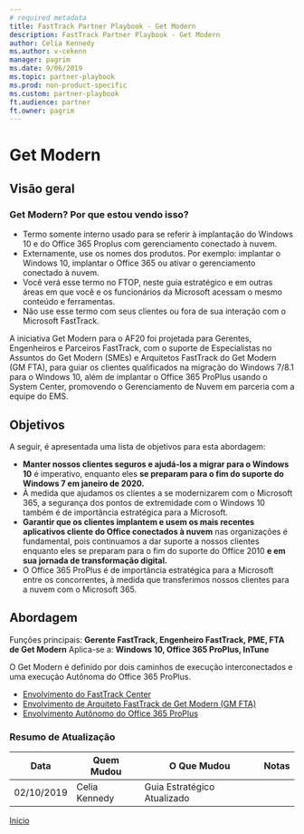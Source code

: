 ```yaml
---  
# required metadata  
title: FastTrack Partner Playbook - Get Modern
description: FastTrack Partner Playbook - Get Modern
author: Celia Kennedy
ms.author: v-cekenn
manager: pagrim
ms.date: 9/06/2019  
ms.topic: partner-playbook  
ms.prod: non-product-specific  
ms.custom: partner-playbook  
ft.audience: partner  
ft.owner: pagrim
---  
```


# Get Modern

## Visão geral

### Get Modern? Por que estou vendo isso?

- Termo somente interno usado para se referir à implantação do Windows 10 e do Office 365 Proplus com gerenciamento conectado à nuvem.
- Externamente, use os nomes dos produtos. Por exemplo: implantar o Windows 10, implantar o Office 365 ou ativar o gerenciamento conectado à nuvem.
- Você verá esse termo no FTOP, neste guia estratégico e em outras áreas em que você e os funcionários da Microsoft acessam o mesmo conteúdo e ferramentas.
- Não use esse termo com seus clientes ou fora de sua interação com o Microsoft FastTrack.

A iniciativa Get Modern para o AF20 foi projetada para Gerentes, Engenheiros e Parceiros FastTrack, com o suporte de Especialistas no Assuntos do Get Modern (SMEs) e Arquitetos FastTrack do Get Modern (GM FTA), para guiar os clientes qualificados na migração do Windows 7/8.1 para o Windows 10, além de implantar o Office 365 ProPlus usando o System Center, promovendo o Gerenciamento de Nuvem em parceria com a equipe do EMS.

## Objetivos

A seguir, é apresentada uma lista de objetivos para esta abordagem:

- **Manter nossos clientes seguros e ajudá-los a migrar para o Windows 10** é imperativo, enquanto eles **se preparam para o fim do suporte do Windows 7 em janeiro de 2020.**
- À medida que ajudamos os clientes a se modernizarem com o Microsoft 365, a segurança dos pontos de extremidade com o Windows 10 também é de importância estratégica para a Microsoft.
- **Garantir que os clientes implantem e usem os mais recentes aplicativos cliente do Office conectados à nuvem** nas organizações é fundamental, pois continuamos a dar suporte a nossos clientes enquanto eles se preparam para o fim do suporte do Office 2010 **e em sua jornada de transformação digital.**
- O Office 365 ProPlus é de importância estratégica para a Microsoft entre os concorrentes, à medida que transferimos nossos clientes para a nuvem com o Microsoft 365.

## Abordagem

Funções principais: **Gerente FastTrack, Engenheiro FastTrack, PME, FTA de Get Modern**
Aplica-se a: **Windows 10, Office 365 ProPlus, InTune**

O Get Modern é definido por dois caminhos de execução interconectados e uma execução Autônoma do Office 365 ProPlus.

- [Envolvimento do FastTrack Center](approach-get-modern-ftc-pr.md)
- [Envolvimento de Arquiteto FastTrack de Get Modern (GM FTA)](approach-get-modern-gm-fta-pr.md)
- [Envolvimento Autônomo do Office 365 ProPlus](opp365-standalone-engagement-pr.md)

### Resumo de Atualização

|Data|Quem Mudou|O Que Mudou|Notas|
|---------|---------------|----------------------------|-------------|
|02/10/2019| Celia Kennedy| Guia Estratégico Atualizado| |

[Início](http://partner-docs.microsoft.com)
